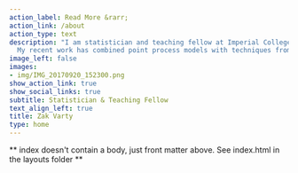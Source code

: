 ```yaml
---
action_label: Read More &rarr;
action_link: /about
action_type: text
description: "I am statistician and teaching fellow at Imperial College London, where I develop, apply and teach a variety of statistical methods and models. I am particularly interested in problems that involve environmental or industrial processes. 
  My recent work has combined point process models with techniques from extreme value theory to model induced earthquake activity."
image_left: false
images:
- img/IMG_20170920_152300.png
show_action_link: true
show_social_links: true
subtitle: Statistician & Teaching Fellow
text_align_left: true
title: Zak Varty
type: home
---
```


** index doesn't contain a body, just front matter above.
See index.html in the layouts folder **
